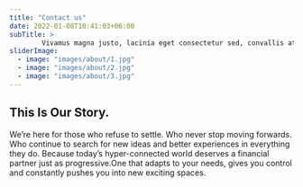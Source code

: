 ```yaml
---
title: "Contact us"
date: 2022-01-08T10:41:03+06:00
subTitle: >
        Vivamus magna justo, lacinia eget consectetur sed, convallis at tellus. Vivamus magna justo, lacinia eget consectetur sed, convallis at tellus. Cras ultricies ligula sed magna dictum porta.
sliderImage:
  - image: "images/about/1.jpg"
  - image: "images/about/2.jpg"
  - image: "images/about/3.jpg"
---
```

## This Is Our Story.

We’re here for those who refuse to settle. Who never stop moving forwards. Who continue to search for new
ideas and better experiences in everything they do. Because today’s hyper-connected world deserves a
financial partner just as progressive.One that adapts to your needs, gives you control and constantly pushes
you into new exciting spaces.